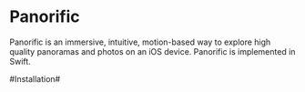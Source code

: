 Panorific
=========

Panorific is an immersive, intuitive, motion-based way to explore high quality panoramas and photos on an iOS device. Panorific is implemented in Swift.

#Installation#

